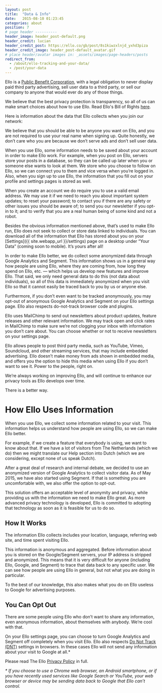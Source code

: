 ```yaml
---
layout: post
title:  "Data & Info"
date:   2015-08-10 01:23:45
categories: about
position: 7
# page header ----------
header_image: header_post-default.png
header_credit: lucian
header_credit_post: https://ello.co/gb/post/8s1kiwzxlnjd_yxhd3piza
header_credit_image: header_post-default_avatar.gif
# place header/avatar images in: _assets/images/page-headers/posts
redirect_from:
  - /about/ello-tracking-and-your-data/
  - /post/your-data
---
```

Ello is a [Public Benefit Corporation](/wtf/about/pbc/), with a legal obligation to never display paid third party advertising, sell user data to a third party, or sell our company to anyone that would ever do any of those things.

We believe that the best privacy protection is transparency, so all of us can make smart choices about how to use Ello. Read Ello's Bill of Rights [here](https://bill-of-rights.ello.co/).

Here is information about the data that Ello collects when you join our network:

We believe that you should be able to be anyone you want on Ello, and you are not required to use your real name when signing up. Quite honestly, we don’t care who you are because we don’t serve ads and don’t sell user data.

When you use Ello, some information needs to be saved about your account in order to make Ello work. For example, when you post on Ello, servers store your posts in a database, so they can be called up later when you or someone else wants to look at them. We store who you choose to follow on Ello, so we can connect you to them and vice versa when you’re logged in. Also, when you sign up to use Ello, the information that you fill out on your profile and settings pages is stored as well.

When you create an account we do require you to use a valid email address. We may use it if we need to reach you about important system updates; to reset your password; to contact you if there are any safety or other issues you should be aware of; to send you our newsletter if you opt-in to it; and to verify that you are a real human being of some kind and not a robot.

Besides the obvious information mentioned above, that’s used to make Ello run, Ello does not seek to collect or store data linked to individuals. You can download all of the information that Ello has stored about you on your [Settings]({{ site.webapp_url }}/settings) page on a desktop under “Your Data” (coming soon to mobile). It’s yours after all!

In order to make Ello better, we do collect some anonymized data through Google Analytics and Segment. This information shows us in a general way how people are using Ello, where they are coming from, how long they spend on Ello, etc. — which helps us develop new features and improve Ello. That said, we only need general data to do this (not data about individuals), so all of this data is immediately anonymized when you visit Ello so that it cannot easily be traced back to you by us or anyone else.

Furthermore, if you don’t even want to be tracked anonymously, you may opt-out of anonymous Google Analytics and Segment on your Ello settings page. Ello also respects do-not-track browser code and plugins.

Ello uses MailChimp to send out newsletters about product updates, feature releases and other relevant information. We may track open and click rates in MailChimp to make sure we’re not clogging your inbox with information you don’t care about. You can choose whether or not to receive newsletters on your settings page.

Ello allows people to post third party media, such as YouTube, Vimeo, Soundcloud, and other streaming services, that may include embedded advertising. Ello doesn’t make money from ads shown in embedded media, and offers you the option to hide this media when using Ello if you don’t want to see it. Power to the people, right on.

We’re always working on improving Ello, and will continue to enhance our privacy tools as Ello develops over time.

There is a better way.

# How Ello Uses Information

When you use Ello, we collect some information related to your visit. This information helps us understand how people are using Ello, so we can make Ello better.

For example, if we create a feature that everybody is using, we want to know about that. If we have a lot of visitors from The Netherlands (which we do) then we might translate our Help section into Dutch (which we are considering, except none of us speak Dutch).

After a great deal of research and internal debate, we decided to use an anonymized version of Google Analytics to collect visitor data. As of May 2015, we have also started using Segment. If that is something you are uncomfortable with, we also offer the option to opt-out.

This solution offers an acceptable level of anonymity and privacy, while providing us with the information we need to make Ello great. As more advanced privacy technology is developed, Ello is committed to adopting that technology as soon as it is feasible for us to do so.

## How It Works

The information Ello collects includes your location, language, referring web site, and time spent visiting Ello.

This information is anonymous and aggregated. Before information about you is stored on the Google/Segment servers, your IP address is stripped and anonymized. This means that it is very difficult for anyone (including Ello, Google, and Segment) to trace that data back to any specific user. We can see how people are using Ello in general, but not what you are doing in particular.

To the best of our knowledge, this also makes what you do on Ello useless to Google for advertising purposes.

## You Can Opt Out

There are some people using Ello who don’t want to share any information, even anonymous information, about themselves with anybody. We’re cool with that.

On your Ello settings page, you can choose to turn Google Analytics and Segment off completely when you visit Ello. Ello also respects [Do Not Track (DNT)](http://donottrack.us/) settings in browsers. In these cases Ello will not send any information about your visit to Google at all.*

Please read The Ello [Privacy Policy](/wtf/policies/privacy/) in full.

_* If you choose to use a Chrome web browser, an Android smartphone, or if you have recently used services like Google Search or YouTube, your web browser or device may be sending data back to Google that Ello can’t control._
